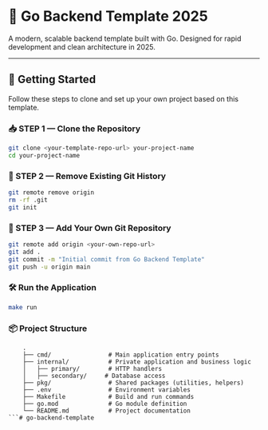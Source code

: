 # 🧱 Go Backend Template 2025

A modern, scalable backend template built with Go. Designed for rapid development and clean architecture in 2025.

---

## 🚀 Getting Started

Follow these steps to clone and set up your own project based on this template.

### 📥 STEP 1 — Clone the Repository

```bash
git clone <your-template-repo-url> your-project-name
cd your-project-name
```

### 🧹 STEP 2 — Remove Existing Git History

```bash
git remote remove origin
rm -rf .git
git init
```

### 🔗 STEP 3 — Add Your Own Git Repository

```bash
git remote add origin <your-own-repo-url>
git add .
git commit -m "Initial commit from Go Backend Template"
git push -u origin main
```

### 🛠️ Run the Application

```bash
make run
```


### 📦 Project Structure
```
    .
    ├── cmd/                # Main application entry points
    ├── internal/           # Private application and business logic
    │   ├── primary/        # HTTP handlers
    │   ├── secondary/     # Database access
    ├── pkg/                # Shared packages (utilities, helpers)
    ├── .env                # Environment variables
    ├── Makefile            # Build and run commands
    ├── go.mod              # Go module definition
    └── README.md           # Project documentation
```# go-backend-template

